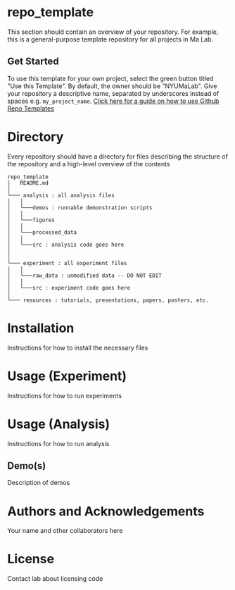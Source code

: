 # repo_template
This section should contain an overview of your repository.
For example, this is a general-purpose template repository for 
all projects in Ma Lab.

## Get Started
To use this template for your own project, select the 
green button titled "Use this Template". By default, 
the owner should be "NYUMaLab". Give your repository a 
descriptive name, separated by underscores instead of spaces
e.g. `my_project_name`. [Click here for a guide on how to use
Github Repo Templates](https://docs.github.com/en/repositories/creating-and-managing-repositories/creating-a-repository-from-a-template)

# Directory
Every repository should have a directory for files
describing the structure of the repository and a high-level
overview of the contents

```
repo_template
│   README.md 
│
└─── analysis : all analysis files
│   │
│   └───demos : runnable demonstration scripts
│   │
│   └───figures
│   │
│   └───processed_data
│   │
│   └───src : analysis code goes here
│
│   
└─── experiment : all experiment files
│   │
│   └───raw_data : unmodified data -- DO NOT EDIT
│   │
│   └───src : experiment code goes here
│
└─── resources : tutorials, presentations, papers, posters, etc.

```

# Installation
Instructions for how to install the necessary files

# Usage (Experiment)
Instructions for how to run experiments

# Usage (Analysis)
Instructions for how to run analysis

## Demo(s)
Description of demos

# Authors and Acknowledgements
Your name and other collaborators here

# License
Contact lab about licensing code
